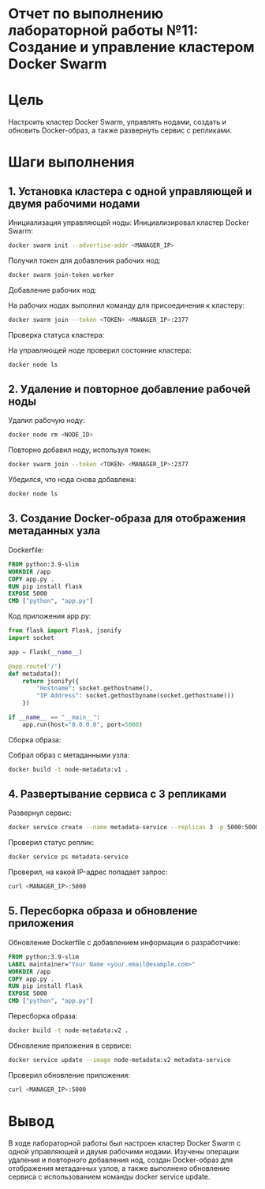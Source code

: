 # Отчет по выполнению лабораторной работы №11: Создание и управление кластером Docker Swarm
# Цель
  Настроить кластер Docker Swarm, управлять нодами, создать и обновить Docker-образ, а также развернуть сервис с репликами.

# Шаги выполнения
## 1. Установка кластера с одной управляющей и двумя рабочими нодами
  Инициализация управляющей ноды:
  Инициализировал кластер Docker Swarm:
  ```bash
  docker swarm init --advertise-addr <MANAGER_IP>
  ```
  Получил токен для добавления рабочих нод:
  ```bash
  docker swarm join-token worker
  ```
  Добавление рабочих нод:
  
  На рабочих нодах выполнил команду для присоединения к кластеру:
  ```bash
  docker swarm join --token <TOKEN> <MANAGER_IP>:2377
  ```
  Проверка статуса кластера:
  
  На управляющей ноде проверил состояние кластера:
  ```bash
  docker node ls
  ```
## 2. Удаление и повторное добавление рабочей ноды
  Удалил рабочую ноду:
  ```bash
  docker node rm <NODE_ID>
  ```
  Повторно добавил ноду, используя токен:
  ```bash
  docker swarm join --token <TOKEN> <MANAGER_IP>:2377
  ```
  Убедился, что нода снова добавлена:
  ```bash
  docker node ls
  ```
## 3. Создание Docker-образа для отображения метаданных узла
  Dockerfile:
  ```dockerfile
  FROM python:3.9-slim
  WORKDIR /app
  COPY app.py .
  RUN pip install flask
  EXPOSE 5000
  CMD ["python", "app.py"]
  ```
  Код приложения app.py:
  ```python
  from flask import Flask, jsonify
  import socket
  
  app = Flask(__name__)
  
  @app.route('/')
  def metadata():
      return jsonify({
          "Hostname": socket.gethostname(),
          "IP Address": socket.gethostbyname(socket.gethostname())
      })

  if __name__ == "__main__":
      app.run(host="0.0.0.0", port=5000)
  ```
  Сборка образа:
  
  Собрал образ с метаданными узла:
  ```bash
  docker build -t node-metadata:v1 .
  ```
## 4. Развертывание сервиса с 3 репликами
  Развернул сервис:
  ```bash
  docker service create --name metadata-service --replicas 3 -p 5000:5000 node-metadata:v1
  ```
  Проверил статус реплик:
  ```bash
  docker service ps metadata-service
  ```
  Проверил, на какой IP-адрес попадает запрос:
  ```bash
  curl <MANAGER_IP>:5000
  ```
## 5. Пересборка образа и обновление приложения
  Обновление Dockerfile с добавлением информации о разработчике:
  ```dockerfile
  FROM python:3.9-slim
  LABEL maintainer="Your Name <your.email@example.com>"
  WORKDIR /app
  COPY app.py .
  RUN pip install flask
  EXPOSE 5000
  CMD ["python", "app.py"]
  ```
  Пересборка образа:
  ```bash
  docker build -t node-metadata:v2 .
  ```
  Обновление приложения в сервисе:
  ```bash
  docker service update --image node-metadata:v2 metadata-service
  ```
  Проверил обновление приложения:
  ```bash
  curl <MANAGER_IP>:5000
  ```
# Вывод
  В ходе лабораторной работы был настроен кластер Docker Swarm с одной управляющей и двумя рабочими нодами. Изучены операции удаления и повторного добавления нод, создан Docker-образ для отображения метаданных узлов, а также выполнено обновление сервиса с использованием команды docker service update.
